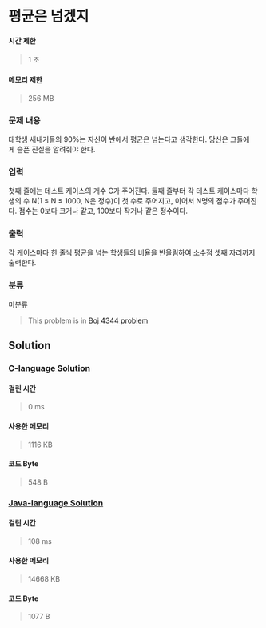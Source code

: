 # 평균은 넘겠지
#### 시간 제한
> 1 초
#### 메모리 제한
> 256 MB
### 문제 내용

대학생 새내기들의 90%는 자신이 반에서 평균은 넘는다고 생각한다. 당신은 그들에게 슬픈 진실을 알려줘야 한다.

### 입력

첫째 줄에는 테스트 케이스의 개수 C가 주어진다.
둘째 줄부터 각 테스트 케이스마다 학생의 수 N(1 ≤ N ≤ 1000, N은 정수)이 첫 수로 주어지고, 이어서 N명의 점수가 주어진다. 점수는 0보다 크거나 같고, 100보다 작거나 같은 정수이다.

### 출력

각 케이스마다 한 줄씩 평균을 넘는 학생들의 비율을 반올림하여 소수점 셋째 자리까지 출력한다.

### 분류
미분류
> This problem is in [Boj 4344 problem](https://www.acmicpc.net/problem/4344)

## Solution
### [C-language Solution](./main.c)
#### 걸린 시간
> 0 ms
#### 사용한 메모리
> 1116 KB
#### 코드 Byte
> 548 B
### [Java-language Solution](./main.java)
#### 걸린 시간
> 108 ms
#### 사용한 메모리
> 14668 KB
#### 코드 Byte
> 1077 B
